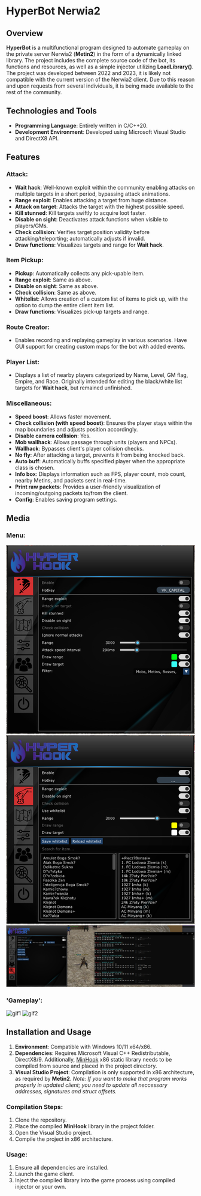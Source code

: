 # HyperBot Nerwia2

## Overview
**HyperBot** is a multifunctional program designed to automate gameplay on the private server Nerwia2 (**Metin2**) in the form of a dynamically linked library. The project includes the complete source code of the bot, its functions and resources, as well as a simple injector utilizing **LoadLibrary()**. 
The project was developed between 2022 and 2023, it is likely not compatible with the current version of the Nerwia2 client. Due to this reason and upon requests from several individuals, it is being made available to the rest of the community.

## Technologies and Tools
- **Programming Language**: Entirely written in C/C++20.
- **Development Environment**: Developed using Microsoft Visual Studio and DirectX8 API.

## Features
### Attack:
- **Wait hack**: Well-known exploit within the community enabling attacks on multiple targets in a short period, bypassing attack animations.
- **Range exploit**: Enables attacking a target from huge distance.
- **Attack on target**: Attacks the target with the highest possible speed.
- **Kill stunned**: Kill targets swiftly to acquire loot faster.
- **Disable on sight**: Deactivates attack functions when visible to players/GMs.
- **Check collision**: Verifies target position validity before attacking/teleporting; automatically adjusts if invalid.
- **Draw functions**: Visualizes targets and range for **Wait hack**.

### Item Pickup:
- **Pickup**: Automatically collects any pick-upable item.
- **Range exploit**: Same as above.
- **Disable on sight**: Same as above.
- **Check collision**: Same as above.
- **Whitelist**: Allows creation of a custom list of items to pick up, with the option to dump the entire client item list.
- **Draw functions**: Visualizes pick-up targets and range.

### Route Creator:
- Enables recording and replaying gameplay in various scenarios. Have GUI support for creating custom maps for the bot with added events.

### Player List:
- Displays a list of nearby players categorized by Name, Level, GM flag, Empire, and Race. Originally intended for editing the black/white list targets for **Wait hack**, but remained unfinished.

### Miscellaneous:
- **Speed boost**: Allows faster movement.
- **Check collision (with speed boost)**: Ensures the player stays within the map boundaries and adjusts position accordingly.
- **Disable camera collision**: Yes.
- **Mob wallhack**: Allows passage through units (players and NPCs).
- **Wallhack**: Bypasses client's player collision checks.
- **No fly**: After attacking a target, prevents it from being knocked back.
- **Auto buff**: Automatically buffs specified player when the appropriate class is chosen.
- **Info box**: Displays information such as FPS, player count, mob count, nearby Metins, and packets sent in real-time.
- **Print raw packets**: Provides a user-friendly visualization of incoming/outgoing packets to/from the client.
- **Config**: Enables saving program settings.

## Media
### Menu:
![t1](media/t1.png)
![t2](media/t2.png)
![t4](media/t4.png)

### 'Gameplay':
![gif1](media/g1.gif)
![gif2](media/g2.gif)

## Installation and Usage
1. **Environment**: Compatible with Windows 10/11 x64/x86.
2. **Dependencies**: Requires Microsoft Visual C++ Redistributable, DirectX8/9. Additionally, [MinHook](https://github.com/TsudaKageyu/minhook) x86 static library needs to be compiled from source and placed in the project directory.
3. **Visual Studio Project**: Compilation is only supported in x86 architecture, as required by **Metin2**.
*Note: If you want to make that program works properly in updated client; you need to update all neccessary addresses, signatures and struct offsets.*

### Compilation Steps:
1. Clone the repository.
2. Place the compiled **MinHook** library in the project folder.
3. Open the Visual Studio project.
4. Compile the project in x86 architecture.

### Usage:
1. Ensure all dependencies are installed.
2. Launch the game client.
3. Inject the compiled library into the game process using compiled injector or your own.
